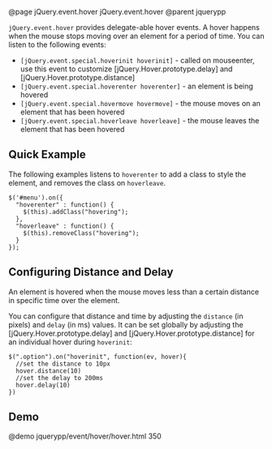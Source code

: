 @page jQuery.event.hover jQuery.event.hover
@parent jquerypp

`jQuery.event.hover` provides delegate-able hover events.
A hover happens when the mouse stops moving over an element for a period of time.
You can listen to the following events:

* `[jQuery.event.special.hoverinit hoverinit]` - called on mouseenter, use this event to customize [jQuery.Hover.prototype.delay] and [jQuery.Hover.prototype.distance]
* `[jQuery.event.special.hoverenter hoverenter]` - an element is being hovered
* `[jQuery.event.special.hovermove hovermove]` - the mouse moves on an element that has been hovered
* `[jQuery.event.special.hoverleave hoverleave]` - the mouse leaves the element that has been hovered

## Quick Example

The following examples listens to `hoverenter` to add a class to style the element,
and removes the class on `hoverleave`.

	$('#menu').on({
	  "hoverenter" : function() {
	    $(this).addClass("hovering");
	  },
	  "hoverleave" : function() {
	    $(this).removeClass("hovering");
	  }
	});

## Configuring Distance and Delay

An element is hovered when the mouse moves less than a certain distance in specific time over the element.

You can configure that distance and time by adjusting the `distance` (in pixels) and `delay` (in ms) values.
It can be set globally by adjusting the [jQuery.Hover.prototype.delay] and [jQuery.Hover.prototype.distance] for an individual hover during `hoverinit`:

	$(".option").on("hoverinit", function(ev, hover){
	  //set the distance to 10px
	  hover.distance(10)
	  //set the delay to 200ms
	  hover.delay(10)
	})

## Demo

@demo jquerypp/event/hover/hover.html 350